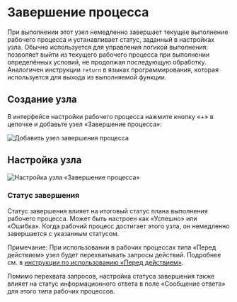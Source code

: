 # Завершение процесса

При выполнении этот узел немедленно завершает текущее выполнение рабочего процесса и устанавливает статус, заданный в настройках узла. Обычно используется для управления логикой выполнения: позволяет выйти из текущего рабочего процесса при выполнении определённых условий, не продолжая последующую обработку. Аналогичен инструкции `return` в языках программирования, которая используется для выхода из выполняемой функции.

## Создание узла

В интерфейсе настройки рабочего процесса нажмите кнопку «+» в цепочке и добавьте узел «Завершение процесса»:

![Добавить узел завершения процесса](https://static-docs.nocobase.com/672186ab4c8f7313dd3cf9c880b524b8.png)

## Настройка узла

![Настройка узла «Завершение процесса»](https://static-docs.nocobase.com/bb6a597f25e9afb72836a14a0fe0683e.png)

### Статус завершения

Статус завершения влияет на итоговый статус плана выполнения рабочего процесса. Может быть настроен как «Успешно» или «Ошибка». Когда рабочий процесс достигает этого узла, он немедленно завершается с указанным статусом.

Примечание:
При использовании в рабочих процессах типа «Перед действием» узел будет перехватывать запросы действий. Подробнее см. в [инструкции по использованию «Перед действием»](../triggers/pre-action).

Помимо перехвата запросов, настройка статуса завершения также влияет на статус информационного ответа в поле «Сообщение ответа» для этого типа рабочих процессов.
